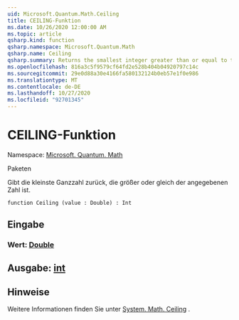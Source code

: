 ```yaml
---
uid: Microsoft.Quantum.Math.Ceiling
title: CEILING-Funktion
ms.date: 10/26/2020 12:00:00 AM
ms.topic: article
qsharp.kind: function
qsharp.namespace: Microsoft.Quantum.Math
qsharp.name: Ceiling
qsharp.summary: Returns the smallest integer greater than or equal to the specified number.
ms.openlocfilehash: 816a3c5f9579cf64fd2e528b404b04920797c14c
ms.sourcegitcommit: 29e0d88a30e4166fa580132124b0eb57e1f0e986
ms.translationtype: MT
ms.contentlocale: de-DE
ms.lasthandoff: 10/27/2020
ms.locfileid: "92701345"
---
```

# <a name="ceiling-function"></a>CEILING-Funktion

Namespace: [Microsoft. Quantum. Math](xref:Microsoft.Quantum.Math)

Paketen [](https://nuget.org/packages/)


Gibt die kleinste Ganzzahl zurück, die größer oder gleich der angegebenen Zahl ist.

```qsharp
function Ceiling (value : Double) : Int
```


## <a name="input"></a>Eingabe

### <a name="value--double"></a>Wert: [Double](xref:microsoft.quantum.lang-ref.double)





## <a name="output--int"></a>Ausgabe: [int](xref:microsoft.quantum.lang-ref.int)



## <a name="remarks"></a>Hinweise

Weitere Informationen finden Sie unter [System. Math. Ceiling](https://docs.microsoft.com/dotnet/api/system.math.ceiling) .